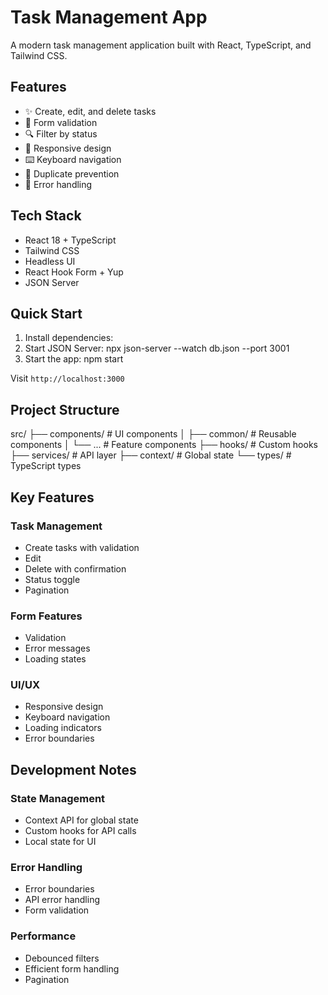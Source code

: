 # Task Management App

A modern task management application built with React, TypeScript, and Tailwind CSS.

## Features

- ✨ Create, edit, and delete tasks
- 📝 Form validation
- 🔍 Filter by status
- 📱 Responsive design
- ⌨️ Keyboard navigation
- 🚫 Duplicate prevention
- 🎯 Error handling

## Tech Stack

- React 18 + TypeScript
- Tailwind CSS
- Headless UI
- React Hook Form + Yup
- JSON Server

## Quick Start

1. Install dependencies:
2. Start JSON Server: npx json-server --watch db.json --port 3001
3. Start the app: npm start

Visit `http://localhost:3000`

## Project Structure
src/
├── components/         # UI components
│   ├── common/         # Reusable components
│   └── ...             # Feature components
├── hooks/              # Custom hooks
├── services/           # API layer
├── context/            # Global state
└── types/              # TypeScript types

## Key Features

### Task Management
- Create tasks with validation
- Edit
- Delete with confirmation
- Status toggle
- Pagination

### Form Features
- Validation
- Error messages
- Loading states

### UI/UX
- Responsive design
- Keyboard navigation
- Loading indicators
- Error boundaries

## Development Notes

### State Management
- Context API for global state
- Custom hooks for API calls
- Local state for UI

### Error Handling
- Error boundaries
- API error handling
- Form validation

### Performance
- Debounced filters
- Efficient form handling
- Pagination
